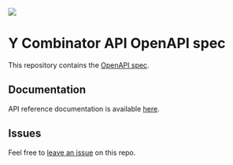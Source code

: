 [![](https://fern-image-hosting.s3.us-east-1.amazonaws.com/OpenAPI_no_bkg.png)](/openapi.yml)

# Y Combinator API OpenAPI spec

This repository contains the [OpenAPI spec](/openapi.yml).

## Documentation

API reference documentation is available [here](https://api.ycombinator.com/v0.1/docs).

## Issues

Feel free to [leave an issue](https://github.com/fern-ycombinator/ycombinator-openapi/issues) on this repo.

